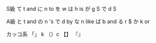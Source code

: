 
S級
て t and
に n to
を w 
は h is
が g S
で d S

A級
と t and
の n 's
で d by
な n like
ば b and 
る r $
か k or 

カッコ系
「」 k
 （）c
 【】
 『』
